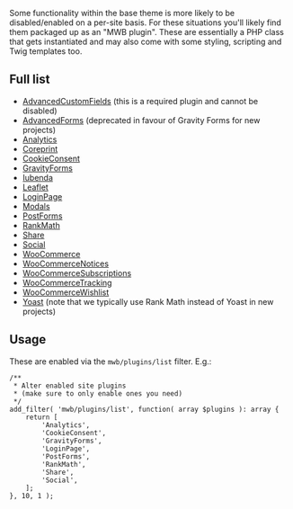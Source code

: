 Some functionality within the base theme is more likely to be disabled/enabled on a per-site basis. For these situations you'll likely find them packaged up as an "MWB plugin". These are essentially a PHP class that gets instantiated and may also come with some styling, scripting and Twig templates too.

## Full list
- [AdvancedCustomFields](Plugins/AdvancedCustomFields) (this is a required plugin and cannot be disabled)
- [AdvancedForms](Plugins/AdvancedForms) (deprecated in favour of Gravity Forms for new projects)
- [Analytics](Plugins/Analytics)
- [Coreprint](Plugins/Coreprint)
- [CookieConsent](Plugins/CookieConsent)
- [GravityForms](Plugins/GravityForms)
- [Iubenda](Plugins/Iubenda)
- [Leaflet](Plugins/Leaflet)
- [LoginPage](Plugins/LoginPage)
- [Modals](Plugins/Modals)
- [PostForms](Plugins/PostForms)
- [RankMath](Plugins/RankMath)
- [Share](Plugins/Share)
- [Social](Plugins/Social)
- [WooCommerce](Plugins/WooCommerce) 
- [WooCommerceNotices](Plugins/WooCommerceNotices) 
- [WooCommerceSubscriptions](Plugins/WooCommerceSubscriptions) 
- [WooCommerceTracking](Plugins/WooCommerceTracking) 
- [WooCommerceWishlist](Plugins/WooCommerceWishlist) 
- [Yoast](Plugins/Yoast) (note that we typically use Rank Math instead of Yoast in new projects)

## Usage
These are enabled via the `mwb/plugins/list` filter. E.g.:

```
/**
 * Alter enabled site plugins
 * (make sure to only enable ones you need)
 */
add_filter( 'mwb/plugins/list', function( array $plugins ): array {
    return [
        'Analytics',
        'CookieConsent',
        'GravityForms',
        'LoginPage',
        'PostForms',
        'RankMath',
        'Share',
        'Social',
    ];
}, 10, 1 );
```